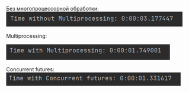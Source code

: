 Без многопроцессорной обработки:
![](img/without_multiprocessing.png)

Multiprocessing:

![](img/with_multiprocessing.png)

Concurrent futures:
![](img/with_Concurrent_futures.png) 